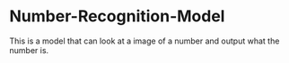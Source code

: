 # Number-Recognition-Model
This is a model that can look at a image of a number and output what the number is.
